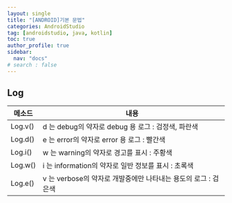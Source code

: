 ```yaml
---
layout: single
title: "[ANDROID]기본 문법"
categories: AndroidStudio
tag: [androidstudio, java, kotlin]
toc: true
author_profile: true
sidebar:
  nav: "docs"
# search : false
---
```


## Log

| 메소드  | 내용                                                           |
| ------- | -------------------------------------------------------------- |
| Log.v() | d 는 debug의 약자로 debug 용 로그 : 검정색, 파란색             |
| Log.d() | e 는 error의 약자로 error 용 로그 : 빨간색                     |
| Log.i() | w 는 warning의 약자로 경고를 표시 : 주황색                     |
| Log.w() | i 는 information의 약자로 일반 정보를 표시 : 초록색            |
| Log.e() | v 는 verbose의 약자로 개발중에만 나타내는 용도의 로그 : 검은색 |
